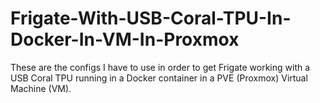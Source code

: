 # Frigate-With-USB-Coral-TPU-In-Docker-In-VM-In-Proxmox
These are the configs I have to use in order to get Frigate working with a USB Coral TPU running in a Docker container in a PVE (Proxmox) Virtual Machine (VM).
